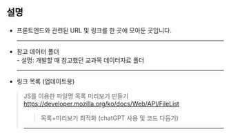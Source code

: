 ## 설명
<ul>
  <li>프론트엔드와 관련된 URL 및 링크를 한 곳에 모아둔 곳입니다.</li>
  <hr />
  <li> 참고 데이터 폴더</li>
  - 설멍: 개발할 때 참고했던 교과목 데이터자료 폴더
  <hr />
  <li>링크 목록 (업데이트용)</li>
</ul> 

> JS를 이용한 파일명 목록 미리보기 만들기
>https://developer.mozilla.org/ko/docs/Web/API/FileList
>> 목록+미리보기 최적화 (chatGPT 사용 및 코드 다듬기)
><hr />
